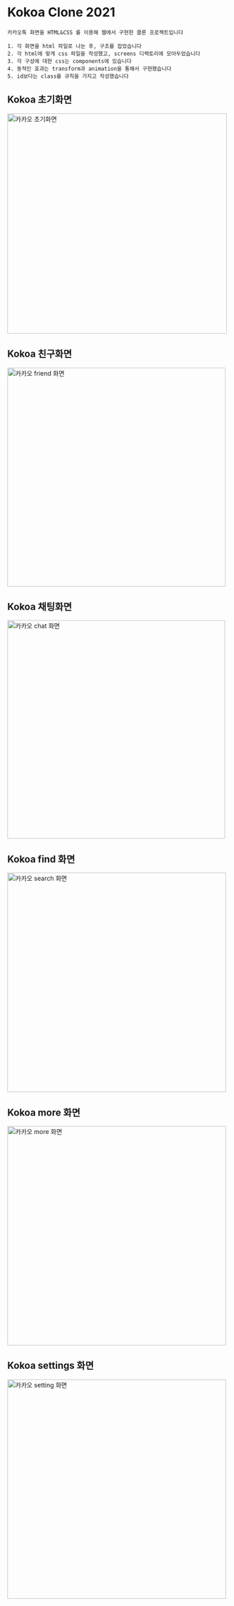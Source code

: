 # Kokoa Clone 2021
~~~
카카오톡 화면을 HTML&CSS 를 이용해 웹에서 구현한 클론 프로젝트입니다
~~~
~~~
1. 각 화면을 html 파일로 나눈 후, 구조를 잡았습니다
2. 각 html에 맞게 css 파일을 작성했고, screens 디렉토리에 모아두었습니다
3. 각 구성에 대한 css는 components에 있습니다
4. 동적인 효과는 transform과 animation을 통해서 구현했습니다
5. id보다는 class를 규칙을 가지고 작성했습니다
~~~

## Kokoa 초기화면
<img width="498" alt="카카오 초기화면" src="https://user-images.githubusercontent.com/75306311/111929842-db432580-8afa-11eb-9dc9-ed19493b3e11.png">

## Kokoa 친구화면
<img width="495" alt="카카오 friend 화면" src="https://user-images.githubusercontent.com/75306311/111929932-18a7b300-8afb-11eb-87b8-9ac8b103ebfe.png">

## Kokoa 채팅화면
<img width="494" alt="카카오 chat 화면" src="https://user-images.githubusercontent.com/75306311/111929930-16455900-8afb-11eb-9814-3ec1afc48f86.png">

## Kokoa find 화면
<img width="496" alt="카카오 search 화면" src="https://user-images.githubusercontent.com/75306311/111929938-1a717680-8afb-11eb-935e-63df3eb25439.png">

## Kokoa more 화면
<img width="496" alt="카카오 more 화면" src="https://user-images.githubusercontent.com/75306311/111929936-19404980-8afb-11eb-8016-f500cfac2211.png">

## Kokoa settings 화면
<img width="496" alt="카카오 setting 화면" src="https://user-images.githubusercontent.com/75306311/111929943-1b0a0d00-8afb-11eb-8035-79bcbe135ab6.png">
